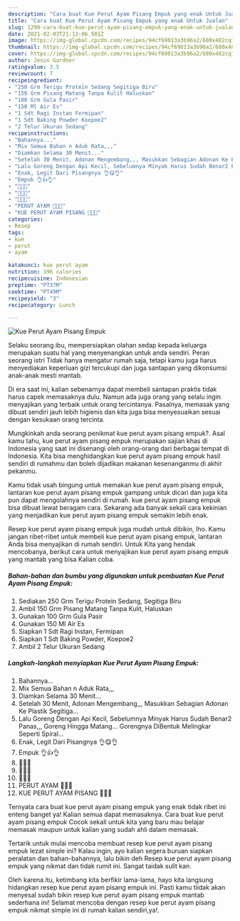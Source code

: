 ```yaml
---
description: "Cara buat Kue Perut Ayam Pisang Empuk yang enak Untuk Jualan"
title: "Cara buat Kue Perut Ayam Pisang Empuk yang enak Untuk Jualan"
slug: 1290-cara-buat-kue-perut-ayam-pisang-empuk-yang-enak-untuk-jualan
date: 2021-02-03T21:13:06.501Z
image: https://img-global.cpcdn.com/recipes/94cf69013a3b96a2/680x482cq70/kue-perut-ayam-pisang-empuk-foto-resep-utama.jpg
thumbnail: https://img-global.cpcdn.com/recipes/94cf69013a3b96a2/680x482cq70/kue-perut-ayam-pisang-empuk-foto-resep-utama.jpg
cover: https://img-global.cpcdn.com/recipes/94cf69013a3b96a2/680x482cq70/kue-perut-ayam-pisang-empuk-foto-resep-utama.jpg
author: Jesus Gardner
ratingvalue: 3.5
reviewcount: 7
recipeingredient:
- "250 Grm Terigu Protein Sedang Segitiga Biru"
- "150 Grm Pisang Matang Tanpa Kulit Haluskan"
- "100 Grm Gula Pasir"
- "150 Ml Air Es"
- "1 Sdt Ragi Instan Fermipan"
- "1 Sdt Baking Powder Koepoe2"
- "2 Telur Ukuran Sedang"
recipeinstructions:
- "Bahannya..."
- "Mix Semua Bahan n Aduk Rata,,,"
- "Diamkan Selama 30 Menit..."
- "Setelah 30 Menit, Adonan Mengembang,,, Masukkan Sebagian Adonan Ke Plastik Segitiga..."
- "Lalu Goreng Dengan Api Kecil, Sebelumnya Minyak Harus Sudah Benar2 Panas,,, Goreng Hingga Matang... Gorengnya DiBentuk Melingkar Seperti Spiral..."
- "Enak, Legit Dari Pisangnya 👌😋👌"
- "Empuk 👌👍👌"
- "🍌🍌🍌"
- "🥚🥚🥚"
- "🥚🍌🥚"
- "PERUT AYAM 🍌🥚🍌"
- "KUE PERUT AYAM PISANG 💛💛💛"
categories:
- Resep
tags:
- kue
- perut
- ayam

katakunci: kue perut ayam 
nutrition: 196 calories
recipecuisine: Indonesian
preptime: "PT37M"
cooktime: "PT49M"
recipeyield: "3"
recipecategory: Lunch

---
```



![Kue Perut Ayam Pisang Empuk](https://img-global.cpcdn.com/recipes/94cf69013a3b96a2/680x482cq70/kue-perut-ayam-pisang-empuk-foto-resep-utama.jpg)

Selaku seorang ibu, mempersiapkan olahan sedap kepada keluarga merupakan suatu hal yang menyenangkan untuk anda sendiri. Peran seorang istri Tidak hanya mengatur rumah saja, tetapi kamu juga harus menyediakan keperluan gizi tercukupi dan juga santapan yang dikonsumsi anak-anak mesti mantab.

Di era  saat ini, kalian sebenarnya dapat membeli santapan praktis tidak harus capek memasaknya dulu. Namun ada juga orang yang selalu ingin menyajikan yang terbaik untuk orang tercintanya. Pasalnya, memasak yang dibuat sendiri jauh lebih higienis dan kita juga bisa menyesuaikan sesuai dengan kesukaan orang tercinta. 



Mungkinkah anda seorang penikmat kue perut ayam pisang empuk?. Asal kamu tahu, kue perut ayam pisang empuk merupakan sajian khas di Indonesia yang saat ini disenangi oleh orang-orang dari berbagai tempat di Indonesia. Kita bisa menghidangkan kue perut ayam pisang empuk hasil sendiri di rumahmu dan boleh dijadikan makanan kesenanganmu di akhir pekanmu.

Kamu tidak usah bingung untuk memakan kue perut ayam pisang empuk, lantaran kue perut ayam pisang empuk gampang untuk dicari dan juga kita pun dapat mengolahnya sendiri di rumah. kue perut ayam pisang empuk bisa dibuat lewat beragam cara. Sekarang ada banyak sekali cara kekinian yang menjadikan kue perut ayam pisang empuk semakin lebih enak.

Resep kue perut ayam pisang empuk juga mudah untuk dibikin, lho. Kamu jangan ribet-ribet untuk membeli kue perut ayam pisang empuk, lantaran Anda bisa menyajikan di rumah sendiri. Untuk Kita yang hendak mencobanya, berikut cara untuk menyajikan kue perut ayam pisang empuk yang mantab yang bisa Kalian coba.

<!--inarticleads1-->

##### Bahan-bahan dan bumbu yang digunakan untuk pembuatan Kue Perut Ayam Pisang Empuk:

1. Sediakan 250 Grm Terigu Protein Sedang, Segitiga Biru
1. Ambil 150 Grm Pisang Matang Tanpa Kulit, Haluskan
1. Gunakan 100 Grm Gula Pasir
1. Gunakan 150 Ml Air Es
1. Siapkan 1 Sdt Ragi Instan, Fermipan
1. Siapkan 1 Sdt Baking Powder, Koepoe2
1. Ambil 2 Telur Ukuran Sedang




<!--inarticleads2-->

##### Langkah-langkah menyiapkan Kue Perut Ayam Pisang Empuk:

1. Bahannya...
1. Mix Semua Bahan n Aduk Rata,,,
1. Diamkan Selama 30 Menit...
1. Setelah 30 Menit, Adonan Mengembang,,, Masukkan Sebagian Adonan Ke Plastik Segitiga...
1. Lalu Goreng Dengan Api Kecil, Sebelumnya Minyak Harus Sudah Benar2 Panas,,, Goreng Hingga Matang... Gorengnya DiBentuk Melingkar Seperti Spiral...
1. Enak, Legit Dari Pisangnya 👌😋👌
1. Empuk 👌👍👌
1. 🍌🍌🍌
1. 🥚🥚🥚
1. 🥚🍌🥚
1. PERUT AYAM 🍌🥚🍌
1. KUE PERUT AYAM PISANG 💛💛💛




Ternyata cara buat kue perut ayam pisang empuk yang enak tidak ribet ini enteng banget ya! Kalian semua dapat memasaknya. Cara buat kue perut ayam pisang empuk Cocok sekali untuk kita yang baru mau belajar memasak maupun untuk kalian yang sudah ahli dalam memasak.

Tertarik untuk mulai mencoba membuat resep kue perut ayam pisang empuk lezat simple ini? Kalau ingin, ayo kalian segera buruan siapkan peralatan dan bahan-bahannya, lalu bikin deh Resep kue perut ayam pisang empuk yang nikmat dan tidak rumit ini. Sangat taidak sulit kan. 

Oleh karena itu, ketimbang kita berfikir lama-lama, hayo kita langsung hidangkan resep kue perut ayam pisang empuk ini. Pasti kamu tiidak akan menyesal sudah bikin resep kue perut ayam pisang empuk mantab sederhana ini! Selamat mencoba dengan resep kue perut ayam pisang empuk nikmat simple ini di rumah kalian sendiri,ya!.

